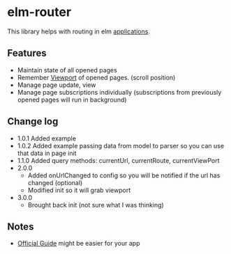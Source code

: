 # elm-router

This library helps with routing in elm [applications](https://package.elm-lang.org/packages/elm/browser/latest/Browser#application).

## Features

- Maintain state of all opened pages
- Remember [Viewport](https://package.elm-lang.org/packages/elm/browser/latest/Browser-Dom#Viewport) of opened pages. (scroll position)
- Manage page update, view
- Manage page subscriptions individually (subscriptions from previously opened pages will run in background)

## Change log

- 1.0.1 Added example
- 1.0.2 Added example passing data from model to parser so you can use that data in page init
- 1.1.0 Added query methods: currentUrl, currentRoute, currentViewPort
- 2.0.0
  - Added onUrlChanged to config so you will be notified if the url has changed (optional)
  - Modified init so it will grab viewport
- 3.0.0
  - Brought back init (not sure what I was thinking)

## Notes

- [Official Guide](https://guide.elm-lang.org/) might be easier for your app